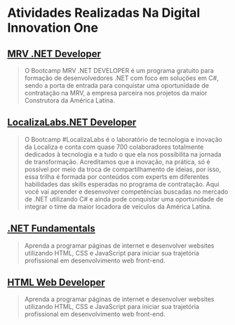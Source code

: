# Atividades Realizadas Na Digital Innovation One

## [MRV .NET Developer](https://github.com/JefersonMelo/07-DIO/tree/master/01-MRV)

>O Bootcamp MRV .NET DEVELOPER é um programa gratuito para formação de desenvolvedores .NET com foco em soluções em C#, sendo a porta de entrada para conquistar uma oportunidade de contratação na MRV, a empresa parceira nos projetos da maior Construtora da América Latina.

## [LocalizaLabs.NET Developer](https://github.com/JefersonMelo/07-DIO/tree/master/02-LocalizaLabs)

>O Bootcamp #LocalizaLabs é o laboratório de tecnologia e inovação da Localiza e conta com quase 700 colaboradores totalmente dedicados à tecnologia e a tudo o que ela nos possibilita na jornada de transformação. Acreditamos que a inovação, na prática, só é possível por meio da troca de compartilhamento de ideias, por isso, essa trilha é formada por conteúdos com experts em diferentes habilidades das skills esperadas no programa de contratação. Aqui você vai aprender e desenvolver competências buscadas no mercado de .NET utilizando C# e ainda pode conquistar uma oportunidade de integrar o time da maior locadora de veículos da América Latina.

## [.NET Fundamentals](https://github.com/JefersonMelo/07-DIO/tree/master/03-.Net_Fundamentals)

>Aprenda a programar páginas de internet e desenvolver websites utilizando HTML, CSS e JavaScript para iniciar sua trajetória profissional em desenvolvimento web front-end.

## [HTML Web Developer](https://github.com/JefersonMelo/07-DIO/tree/master/04-HTML-Web-Developer)

>Aprenda a programar páginas de internet e desenvolver websites utilizando HTML, CSS e JavaScript para iniciar sua trajetória profissional em desenvolvimento web front-end.


